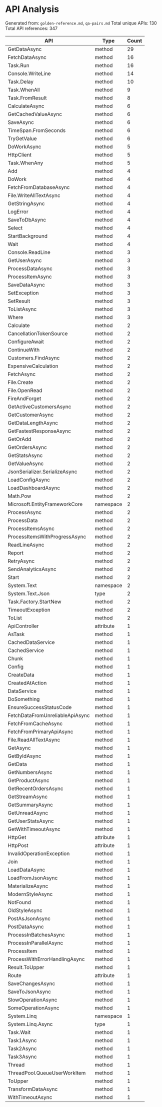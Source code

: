 # API Analysis

Generated from: `golden-reference.md`, `qa-pairs.md`
Total unique APIs: 130
Total API references: 347

| API | Type | Count |
|-----|------|-------|
| GetDataAsync | method | 29 |
| FetchDataAsync | method | 16 |
| Task.Run | method | 16 |
| Console.WriteLine | method | 14 |
| Task.Delay | method | 10 |
| Task.WhenAll | method | 9 |
| Task.FromResult | method | 8 |
| CalculateAsync | method | 6 |
| GetCachedValueAsync | method | 6 |
| SaveAsync | method | 6 |
| TimeSpan.FromSeconds | method | 6 |
| TryGetValue | method | 6 |
| DoWorkAsync | method | 5 |
| HttpClient | method | 5 |
| Task.WhenAny | method | 5 |
| Add | method | 4 |
| DoWork | method | 4 |
| FetchFromDatabaseAsync | method | 4 |
| File.WriteAllTextAsync | method | 4 |
| GetStringAsync | method | 4 |
| LogError | method | 4 |
| SaveToDbAsync | method | 4 |
| Select | method | 4 |
| StartBackground | method | 4 |
| Wait | method | 4 |
| Console.ReadLine | method | 3 |
| GetUserAsync | method | 3 |
| ProcessDataAsync | method | 3 |
| ProcessItemAsync | method | 3 |
| SaveDataAsync | method | 3 |
| SetException | method | 3 |
| SetResult | method | 3 |
| ToListAsync | method | 3 |
| Where | method | 3 |
| Calculate | method | 2 |
| CancellationTokenSource | method | 2 |
| ConfigureAwait | method | 2 |
| ContinueWith | method | 2 |
| Customers.FindAsync | method | 2 |
| ExpensiveCalculation | method | 2 |
| FetchAsync | method | 2 |
| File.Create | method | 2 |
| File.OpenRead | method | 2 |
| FireAndForget | method | 2 |
| GetActiveCustomersAsync | method | 2 |
| GetCustomerAsync | method | 2 |
| GetDataLengthAsync | method | 2 |
| GetFastestResponseAsync | method | 2 |
| GetOrAdd | method | 2 |
| GetOrdersAsync | method | 2 |
| GetStatsAsync | method | 2 |
| GetValueAsync | method | 2 |
| JsonSerializer.SerializeAsync | method | 2 |
| LoadConfigAsync | method | 2 |
| LoadDashboardAsync | method | 2 |
| Math.Pow | method | 2 |
| Microsoft.EntityFrameworkCore | namespace | 2 |
| ProcessAsync | method | 2 |
| ProcessData | method | 2 |
| ProcessItemsAsync | method | 2 |
| ProcessItemsWithProgressAsync | method | 2 |
| ReadLineAsync | method | 2 |
| Report | method | 2 |
| RetryAsync | method | 2 |
| SendAnalyticsAsync | method | 2 |
| Start | method | 2 |
| System.Text | namespace | 2 |
| System.Text.Json | type | 2 |
| Task.Factory.StartNew | method | 2 |
| TimeoutException | method | 2 |
| ToList | method | 2 |
| ApiController | attribute | 1 |
| AsTask | method | 1 |
| CachedDataService | method | 1 |
| CachedService | method | 1 |
| Chunk | method | 1 |
| Config | method | 1 |
| CreateData | method | 1 |
| CreatedAtAction | method | 1 |
| DataService | method | 1 |
| DoSomething | method | 1 |
| EnsureSuccessStatusCode | method | 1 |
| FetchDataFromUnreliableApiAsync | method | 1 |
| FetchFromCacheAsync | method | 1 |
| FetchFromPrimaryApiAsync | method | 1 |
| File.ReadAllTextAsync | method | 1 |
| GetAsync | method | 1 |
| GetByIdAsync | method | 1 |
| GetData | method | 1 |
| GetNumbersAsync | method | 1 |
| GetProductAsync | method | 1 |
| GetRecentOrdersAsync | method | 1 |
| GetStreamAsync | method | 1 |
| GetSummaryAsync | method | 1 |
| GetUnreadAsync | method | 1 |
| GetUserStatsAsync | method | 1 |
| GetWithTimeoutAsync | method | 1 |
| HttpGet | attribute | 1 |
| HttpPost | attribute | 1 |
| InvalidOperationException | method | 1 |
| Join | method | 1 |
| LoadDataAsync | method | 1 |
| LoadFromJsonAsync | method | 1 |
| MaterializeAsync | method | 1 |
| ModernStyleAsync | method | 1 |
| NotFound | method | 1 |
| OldStyleAsync | method | 1 |
| PostAsJsonAsync | method | 1 |
| PostDataAsync | method | 1 |
| ProcessInBatchesAsync | method | 1 |
| ProcessInParallelAsync | method | 1 |
| ProcessItem | method | 1 |
| ProcessWithErrorHandlingAsync | method | 1 |
| Result.ToUpper | method | 1 |
| Route | attribute | 1 |
| SaveChangesAsync | method | 1 |
| SaveToJsonAsync | method | 1 |
| SlowOperationAsync | method | 1 |
| SomeOperationAsync | method | 1 |
| System.Linq | namespace | 1 |
| System.Linq.Async | type | 1 |
| Task.Wait | method | 1 |
| Task1Async | method | 1 |
| Task2Async | method | 1 |
| Task3Async | method | 1 |
| Thread | method | 1 |
| ThreadPool.QueueUserWorkItem | method | 1 |
| ToUpper | method | 1 |
| TransformDataAsync | method | 1 |
| WithTimeoutAsync | method | 1 |
